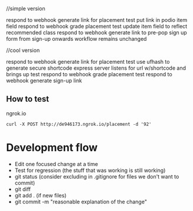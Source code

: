 //simple version

respond to webhook generate link for placement test
put link in podio item field
respond to webhook grade placement test
update item field to reflect recommended class
respond to webhook generate link to pre-pop sign up form
from sign-up onwards workflow remains unchanged


//cool version

respond to webhook generate link for placement test
use ufhash to generate secure shortcode
express server listens for url w/shortcode and brings up test
respond to webhook grade placement test
respond to webhook generate sign-up link

## How to test

ngrok.io

```
curl -X POST http://de946173.ngrok.io/placement -d '92'
```

# Development flow

* Edit one focused change at a time
* Test for regression (the stuff that was working is still working)
* git status (consider excluding in .gitignore for files we don't want to commit)
* git diff
* git add . (if new files)
* git commit -m "reasonable explanation of the change"

